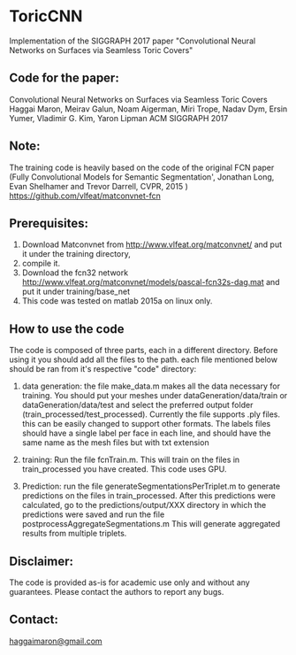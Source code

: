 # ToricCNN
Implementation of the SIGGRAPH 2017 paper "Convolutional Neural Networks on Surfaces via Seamless Toric Covers"


Code for the paper:
------------------------------------------------------------
Convolutional Neural Networks on Surfaces via Seamless Toric Covers
Haggai Maron, Meirav Galun, Noam Aigerman, Miri Trope, Nadav Dym, Ersin Yumer, Vladimir G. Kim, Yaron Lipman 
ACM SIGGRAPH 2017
 
Note:
------------------------------------------------------------
The training code is heavily based on the code of the original FCN paper 
(Fully Convolutional Models for Semantic Segmentation', Jonathan Long, Evan Shelhamer and Trevor Darrell, CVPR, 2015 ) 
https://github.com/vlfeat/matconvnet-fcn 
 
Prerequisites:
------------------------------------------------------------
1. Download Matconvnet from http://www.vlfeat.org/matconvnet/ and put it under the training directory,
2. compile it.
3. Download the fcn32 network http://www.vlfeat.org/matconvnet/models/pascal-fcn32s-dag.mat and put it under training/base_net
4. This code was tested on matlab 2015a on linux only.
 
How to use the code
------------------------------------------------------------
The code is composed of three parts, each in a different directory. Before using it you should add all the files to the path. 
each file mentioned below should be ran from it's respective "code" directory:
1. data generation: the file make_data.m makes all the data necessary for training. 
You should put your meshes under dataGeneration/data/train or dataGeneration/data/test and select the preferred output folder (train_processed/test_processed).
Currently the file supports .ply files. this can be easily changed to support other formats.
The labels files should have a single label per face in each line, and should have the same name as the mesh files but with txt extension
 
2. training: Run the file fcnTrain.m. This will train on the files in train_processed you have created. This code uses GPU.
 
3. Prediction: run the file generateSegmentationsPerTriplet.m to generate predictions on the files in train_processed. 
After this predictions were calculated, go to the predictions/output/XXX directory in which the predictions were saved and run the file postprocessAggregateSegmentations.m 
This will generate aggregated results from multiple triplets.
 
 
Disclaimer:
------------------------------------------------------------
The code is provided as-is for academic use only and without any guarantees. Please contact the authors to report any bugs.
 
Contact:
------------------------------------------------------------
haggaimaron@gmail.com
 
 
